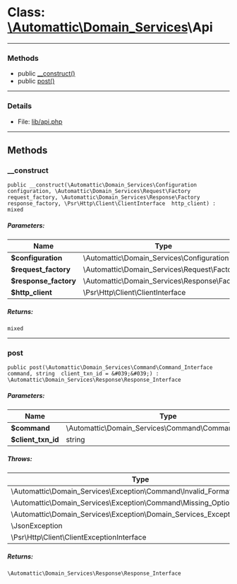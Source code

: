 # Class: [\Automattic](../namespaces/automattic.md)[\Domain_Services](../namespaces/automattic-domain-services.md)\Api


---

### Methods

* public [__construct()](#method___construct)
* public [post()](#method_post)

---

### Details

* File: [lib/api.php](../../lib/api.php)

---

## Methods

<a id="method___construct"></a>
### __construct

```
public __construct(\Automattic\Domain_Services\Configuration  configuration, \Automattic\Domain_Services\Request\Factory  request_factory, \Automattic\Domain_Services\Response\Factory  response_factory, \Psr\Http\Client\ClientInterface  http_client) : mixed
```

##### Parameters:

| Name | Type | Default |
|------|------|---------|
| **$configuration** | \Automattic\Domain_Services\Configuration |  |
| **$request_factory** | \Automattic\Domain_Services\Request\Factory |  |
| **$response_factory** | \Automattic\Domain_Services\Response\Factory |  |
| **$http_client** | \Psr\Http\Client\ClientInterface |  |

##### Returns:

```
mixed
```

---

<a id="method_post"></a>
### post

```
public post(\Automattic\Domain_Services\Command\Command_Interface  command, string  client_txn_id = &#039;&#039;) : \Automattic\Domain_Services\Response\Response_Interface
```

##### Parameters:

| Name | Type | Default |
|------|------|---------|
| **$command** | \Automattic\Domain_Services\Command\Command_Interface |  |
| **$client_txn_id** | string | &#039;&#039; |

##### Throws:

| Type | Description |
|------|-------------|
| \Automattic\Domain_Services\Exception\Command\Invalid_Format_Exception |  |
| \Automattic\Domain_Services\Exception\Command\Missing_Option_Exception |  |
| \Automattic\Domain_Services\Exception\Domain_Services_Exception |  |
| \JsonException |  |
| \Psr\Http\Client\ClientExceptionInterface |  |

##### Returns:

```
\Automattic\Domain_Services\Response\Response_Interface
```
